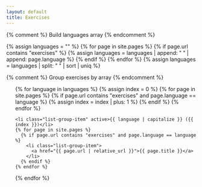 ```yaml
---
layout: default
title: Exercises
---
```

{% comment %}
   Build languages array
{% endcomment %}

{% assign languages = "" %}
{% for page in site.pages %}
   {% if page.url contains "exercises" %}
      {% assign languages = languages | append: " " | append: page.language %}
   {% endif %}
{% endfor %}
{% assign languages = languages | split: " " | sort | uniq %}

{% comment %}
   Group exercises by array
{% endcomment %}

<ul class="list-group">
  {% for language in languages %}
    {% assign index = 0 %}
    {% for page in site.pages %}
      {% if page.url contains "exercises" and page.language == language %}
          {% assign index = index | plus: 1 %}
      {% endif %}
    {% endfor %}

    <li class="list-group-item" active>{{ language | capitalize }} ({{ index }})</li>
    {% for page in site.pages %}
      {% if page.url contains "exercises" and page.language == language %}
        <li class="list-group-item">
          <a href="{{ page.url | relative_url }}">{{ page.title }}</a>
        </li>
      {% endif %}
    {% endfor %}
  {% endfor %}
</ul>
